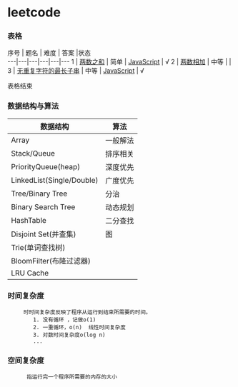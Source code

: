 # leetcode

### 表格
 序号 | 题名  | 难度 | 答案 |状态  
---|---|---|---|---|---
 1 | [两数之和]()  | 简单 | [JavaScript]() | √
 2 | [两数相加]()  | 中等 |  |  
 3 | [无重复字符的最长子串](滑动窗口) | 中等 | [JavaScript]() | √

表格结束


###   数据结构与算法

数据结构  |  算法
---|---|
Array |  一般解法
Stack/Queue  | 排序相关
PriorityQueue(heap)  | 深度优先
LinkedList(Single/Double)   | 广度优先
Tree/Binary Tree    | 分治
Binary Search Tree   | 动态规划
HashTable    | 二分查找
Disjoint Set(并查集)  | 图
Trie(单词查找树)  |
BloomFilter(布隆过滤器) |
LRU Cache   |


###    时间复杂度
         时时间复杂度反映了程序从运行到结束所需要的时间。
            1. 没有循环 ，记做o(1)
            2. 一重循环，o(n)  线性时间复杂度
            3. 对数时间复杂度o(log n)
            ...


###   空间复杂度
          指运行完一个程序所需要的内存的大小            









